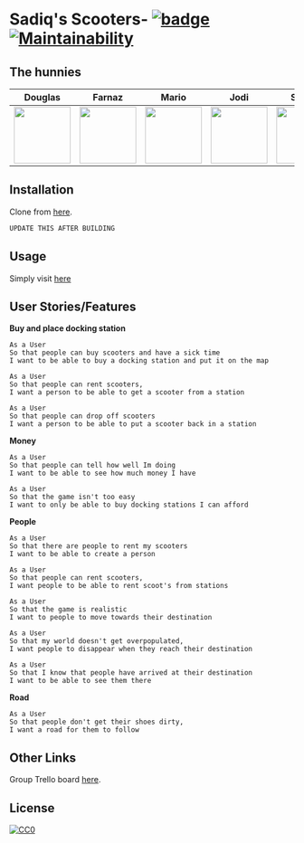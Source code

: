 # Sadiq's Scooters- [![badge](https://img.shields.io/badge/made--by-hunnies-red)](https://github.com/sindresorhus/awesome#readme) [![Maintainability](https://api.codeclimate.com/v1/badges/a99a88d28ad37a79dbf6/maintainability)](https://codeclimate.com/github/codeclimate/codeclimate/maintainability)

## The hunnies

| Douglas |  Farnaz | Mario | Jodi | Sonny |
| :-----: | :-------:  | :------:  | :------:  | :------:  
|<a href='https://github.com/dtrts'><img src='https://avatars0.githubusercontent.com/u/36892985?s=460&v=4' width='100'></a>|<a href='https://github.com/fardenti'><img src='https://avatars0.githubusercontent.com/u/38498908?s=460&v=4' width='100'></a>|<a href='https://github.com/jaitone'><img src='https://avatars0.githubusercontent.com/u/51136692?s=460&v=4' width='100'></a>|<a href='https://github.com/JodiFoster'><img src='https://avatars3.githubusercontent.com/u/51475537?s=460&v=4' width='100'></a>|<a href='https://github.com/sonny-maan'><img src='https://avatars2.githubusercontent.com/u/42817066?s=460&v=4' width='100'></a>

## Installation

Clone from [here](https://github.com/JodiFoster/Sadiq-s-Scooters).

```bash
UPDATE THIS AFTER BUILDING
```

## Usage

Simply visit [here](https://jodifoster.github.io/Sadiq-s-Scooters/)


## User Stories/Features
**Buy and place docking station**
```
As a User
So that people can buy scooters and have a sick time
I want to be able to buy a docking station and put it on the map
```
```
As a User
So that people can rent scooters,
I want a person to be able to get a scooter from a station
```
```
As a User
So that people can drop off scooters
I want a person to be able to put a scooter back in a station
```
**Money**
```
As a User
So that people can tell how well Im doing
I want to be able to see how much money I have
```

```
As a User
So that the game isn't too easy
I want to only be able to buy docking stations I can afford
```
**People**
```
As a User
So that there are people to rent my scooters
I want to be able to create a person
```
```
As a User
So that people can rent scooters,
I want people to be able to rent scoot's from stations
```
```
As a User
So that the game is realistic
I want to people to move towards their destination
```

```
As a User
So that my world doesn't get overpopulated,
I want people to disappear when they reach their destination
```

```
As a User
So that I know that people have arrived at their destination
I want to be able to see them there
```
**Road**
```
As a User
So that people don't get their shoes dirty,
I want a road for them to follow
```


## Other Links
Group Trello board [here](https://trello.com/b/MPRJPkG7/high-score-hunnies).

## License
[![CC0](https://licensebuttons.net/p/zero/1.0/88x31.png)](https://creativecommons.org/publicdomain/zero/1.0/)
